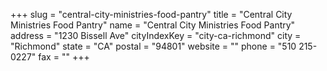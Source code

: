 +++
slug = "central-city-ministries-food-pantry"
title = "Central City Ministries Food Pantry"
name = "Central City Ministries Food Pantry"
address = "1230 Bissell Ave"
cityIndexKey = "city-ca-richmond"
city = "Richmond"
state = "CA"
postal = "94801"
website = ""
phone = "510 215-0227"
fax = ""
+++
